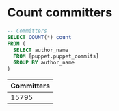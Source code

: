 # Count committers

```sql
-- Committers
SELECT COUNT(*) count
FROM (
  SELECT author_name
  FROM [puppet.puppet_commits]
  GROUP BY author_name
)


```

| Committers |
|------------|
| 15795      |

